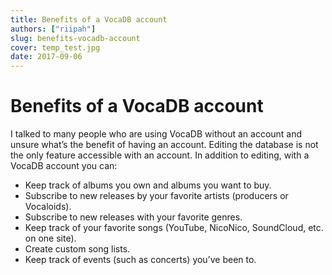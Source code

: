 ```yaml
---
title: Benefits of a VocaDB account
authors: ["riipah"]
slug: benefits-vocadb-account
cover: temp_test.jpg
date: 2017-09-06
---
```


# Benefits of a VocaDB account

I talked to many people who are using VocaDB without an account and unsure what’s the benefit of having an account. Editing the database is not the only feature accessible with an account. In addition to editing, with a VocaDB account you can:

- Keep track of albums you own and albums you want to buy.
- Subscribe to new releases by your favorite artists (producers or Vocaloids).
- Subscribe to new releases with your favorite genres.
- Keep track of your favorite songs (YouTube, NicoNico, SoundCloud, etc. on one site).
- Create custom song lists.
- Keep track of events (such as concerts) you’ve been to.
